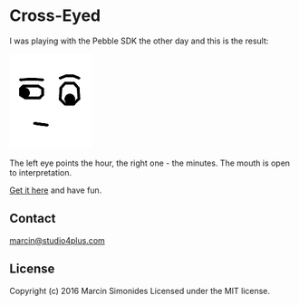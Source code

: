 # Cross-Eyed

I was playing with the Pebble SDK the other day and this is the result:

![Watchface animated GIF](cross-eyed-basalt.gif)

The left eye points the hour, the right one - the minutes. The mouth is open to interpretation.

[Get it here](https://apps.rebble.io/pl_PL/application/57aa31febb85ed5f9b00002b) and have fun.

## Contact

[marcin@studio4plus.com](marcin@studio4plus.com)

## License

Copyright (c) 2016 Marcin Simonides Licensed under the MIT license.
